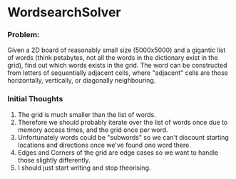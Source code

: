 # WordsearchSolver

### Problem: 
Given a 2D board of reasonably small size (5000x5000) and a gigantic list of words (think petabytes, not all the words in the dictionary exist in the grid), find out which words exists in the grid. The word can be constructed from letters of sequentially adjacent cells, where "adjacent" cells are those horizontally, vertically, or diagonally neighbouring.

### Initial Thoughts 

1. The grid is much smaller than the list of words.
2. Therefore we should probably iterate over the list of words once due to memory access times, and the grid once per word.
3. Unfortunately words could be "subwords" so we can't discount starting locations and directions once we've found one word there.
4. Edges and Corners of the grid are edge cases so we want to handle those slightly differently.
5. I should just start writing and stop theorising.  
